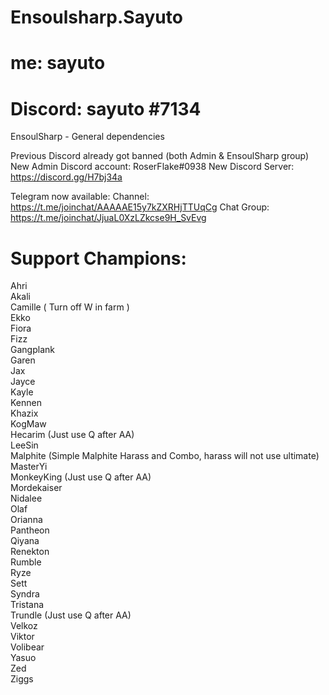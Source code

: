 # Ensoulsharp.Sayuto
# me: sayuto
# Discord: sayuto #7134
EnsoulSharp - General dependencies

Previous Discord already got banned (both Admin & EnsoulSharp group)
New Admin Discord account: RoserFlake#0938
New Discord Server: https://discord.gg/H7bj34a

Telegram now available:
Channel: https://t.me/joinchat/AAAAAE15y7kZXRHjTTUqCg
Chat Group: https://t.me/joinchat/JjuaL0XzLZkcse9H_SvEvg

# Support Champions:
Ahri  
Akali  
Camille ( Turn off W in farm )  
Ekko  
Fiora  
Fizz  
Gangplank  
Garen  
Jax  
Jayce  
Kayle  
Kennen  
Khazix  
KogMaw  
Hecarim (Just use Q after AA)  
LeeSin  
Malphite (Simple Malphite Harass and Combo, harass will not use ultimate)  
MasterYi  
MonkeyKing (Just use Q after AA)  
Mordekaiser  
Nidalee  
Olaf  
Orianna  
Pantheon  
Qiyana  
Renekton  
Rumble  
Ryze  
Sett   
Syndra  
Tristana  
Trundle  (Just use Q after AA)  
Velkoz  
Viktor  
Volibear  
Yasuo  
Zed  
Ziggs  
